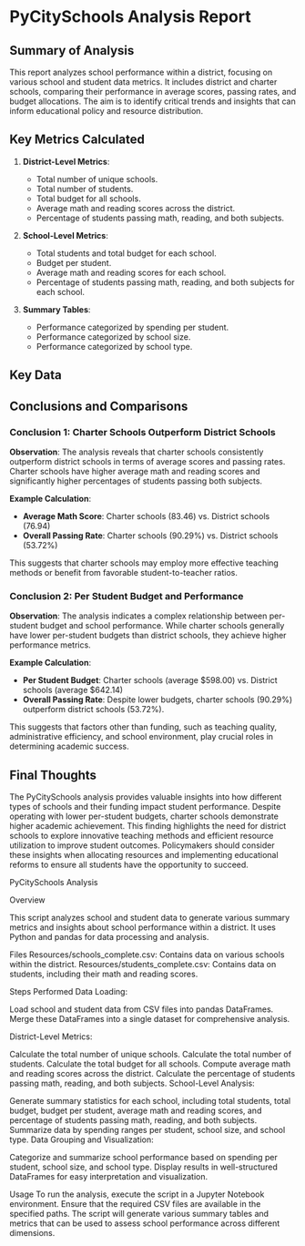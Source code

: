# PyCitySchools Analysis Report

## Summary of Analysis
This report analyzes school performance within a district, focusing on various school and student data metrics. It includes district and charter schools, comparing their performance in average scores, passing rates, and budget allocations. The aim is to identify critical trends and insights that can inform educational policy and resource distribution.

## Key Metrics Calculated
1. **District-Level Metrics**:
   - Total number of unique schools.
   - Total number of students.
   - Total budget for all schools.
   - Average math and reading scores across the district.
   - Percentage of students passing math, reading, and both subjects.

2. **School-Level Metrics**:
   - Total students and total budget for each school.
   - Budget per student.
   - Average math and reading scores for each school.
   - Percentage of students passing math, reading, and both subjects for each school.

3. **Summary Tables**:
   - Performance categorized by spending per student.
   - Performance categorized by school size.
   - Performance categorized by school type.

## Key Data

## Conclusions and Comparisons

### Conclusion 1: Charter Schools Outperform District Schools
**Observation**: The analysis reveals that charter schools consistently outperform district schools in terms of average scores and passing rates. Charter schools have higher average math and reading scores and significantly higher percentages of students passing both subjects.

**Example Calculation**:
   - **Average Math Score**: Charter schools (83.46) vs. District schools (76.94)
   - **Overall Passing Rate**: Charter schools (90.29%) vs. District schools (53.72%)

This suggests that charter schools may employ more effective teaching methods or benefit from favorable student-to-teacher ratios.

### Conclusion 2: Per Student Budget and Performance
**Observation**: The analysis indicates a complex relationship between per-student budget and school performance. While charter schools generally have lower per-student budgets than district schools, they achieve higher performance metrics.

**Example Calculation**:
   - **Per Student Budget**: Charter schools (average $598.00) vs. District schools (average $642.14)
   - **Overall Passing Rate**: Despite lower budgets, charter schools (90.29%) outperform district schools (53.72%).

This suggests that factors other than funding, such as teaching quality, administrative efficiency, and school environment, play crucial roles in determining academic success.

## Final Thoughts
The PyCitySchools analysis provides valuable insights into how different types of schools and their funding impact student performance. Despite operating with lower per-student budgets, charter schools demonstrate higher academic achievement. This finding highlights the need for district schools to explore innovative teaching methods and efficient resource utilization to improve student outcomes. Policymakers should consider these insights when allocating resources and implementing educational reforms to ensure all students have the opportunity to succeed.




















PyCitySchools Analysis

Overview

This script analyzes school and student data to generate various summary metrics and insights about school performance within a district. It uses Python and pandas for data processing and analysis.

Files
Resources/schools_complete.csv: Contains data on various schools within the district.
Resources/students_complete.csv: Contains data on students, including their math and reading scores.

Steps Performed
Data Loading:

Load school and student data from CSV files into pandas DataFrames.
Merge these DataFrames into a single dataset for comprehensive analysis.

District-Level Metrics:

Calculate the total number of unique schools.
Calculate the total number of students.
Calculate the total budget for all schools.
Compute average math and reading scores across the district.
Calculate the percentage of students passing math, reading, and both subjects.
School-Level Analysis:

Generate summary statistics for each school, including total students, total budget, budget per student, average math and reading scores, and percentage of students passing math, reading, and both subjects.
Summarize data by spending ranges per student, school size, and school type.
Data Grouping and Visualization:

Categorize and summarize school performance based on spending per student, school size, and school type.
Display results in well-structured DataFrames for easy interpretation and visualization.

Usage
To run the analysis, execute the script in a Jupyter Notebook environment. Ensure that the required CSV files are available in the specified paths. The script will generate various summary tables and metrics that can be used to assess school performance across different dimensions.

